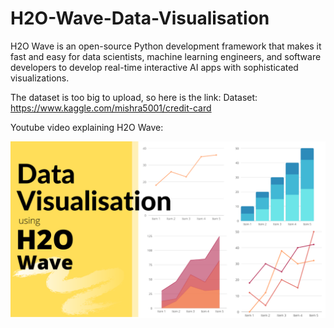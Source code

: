 # H2O-Wave-Data-Visualisation

H2O Wave is an open-source Python development framework that makes it fast and easy for data scientists, machine learning engineers, and software developers to develop real-time interactive AI apps with sophisticated visualizations.

The dataset is too big to upload, so here is the link:
Dataset: https://www.kaggle.com/mishra5001/credit-card

Youtube video explaining H2O Wave:

[![Alt text for your video](https://github.com/aniketwattamwar/H2O-Wave-Data-Visualisation/blob/main/H2O.png)](https://github.com/aniketwattamwar/H2O-Wave-Data-Visualisation/blob/main/h2o_dv_demo.mp4)
